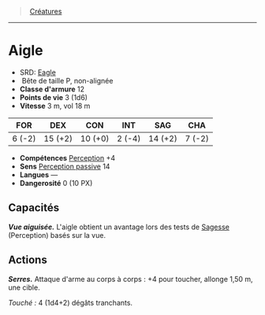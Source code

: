 ﻿---
!MonsterHD
Type: Bête
Size: P
Alignment: non-alignée
ArmorClass: 12
HitPoints: 3 (1d6)
Speed: 3 m, vol 18 m
Strength: ' 6 (-2)'
Dexterity: 15 (+2)
Constitution: 10 (+0)
Intelligence: ' 2 (-4)'
Wisdom: 14 (+2)
Charisma: ' 7 (-2)'
Skills: '[Perception](hd_abilities_wisdom_perception.md) +4'
Senses: '[Perception passive](hd_abilities_dexterity_perception_passive.md) 14'
Languages: —
Challenge: 0 (10 PX)
Id: monsters_hd.md#aigle
ParentLink: monsters_hd.md#créatures
Name: Aigle
ParentName: Créatures
NameLevel: 1
AltName: '[Eagle](srd_monsters_eagle.md)'
Attributes: {}
---
> [Créatures](hd_monsters.md)

---

# Aigle

- SRD: [Eagle](srd_monsters_eagle.md)
-  Bête de taille P, non-alignée
- **Classe d'armure** 12
- **Points de vie** 3 (1d6)
- **Vitesse** 3 m, vol 18 m

|FOR|DEX|CON|INT|SAG|CHA|
|---|---|---|---|---|---|
| 6 (-2)|15 (+2)|10 (+0)| 2 (-4)|14 (+2)| 7 (-2)|

- **Compétences** [Perception](hd_abilities_wisdom_perception.md) +4
- **Sens** [Perception passive](hd_abilities_dexterity_perception_passive.md) 14
- **Langues** —
- **Dangerosité** 0 (10 PX)

## Capacités

**_Vue aiguisée._** L'aigle obtient un avantage lors des tests de [Sagesse](hd_abilities_wisdom.md) (Perception) basés sur la vue.

## Actions

**_Serres._** Attaque d'arme au corps à corps : +4 pour toucher, allonge 1,50 m, une cible.

_Touché :_ 4 (1d4+2) dégâts tranchants.


